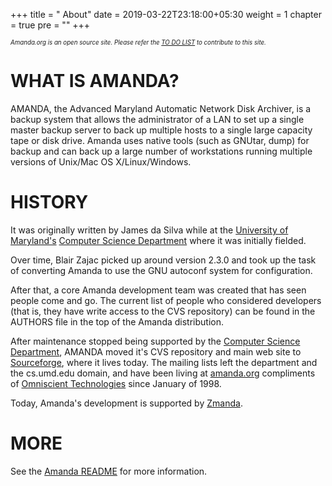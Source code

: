 +++
title = "     About"
date = 2019-03-22T23:18:00+05:30
weight = 1
chapter = true
pre = "<i class='fas fa-info-circle'></i>"
+++

*<sub><sub>Amanda.org is an open source site. Please refer the [TO DO LIST](/to_do) to contribute to this site.</sub></sub>*

# WHAT IS AMANDA?
AMANDA, the Advanced Maryland Automatic Network Disk Archiver, is a backup system that allows the administrator of a LAN to set up a single master backup server to back up multiple hosts to a single large capacity tape or disk drive. Amanda uses native tools (such as GNUtar, dump) for backup and can back up a large number of workstations running multiple versions of Unix/Mac OS X/Linux/Windows.

# HISTORY
It was originally written by James da Silva while at the [University of Maryland's](https://www.umd.edu/) [Computer Science Department](https://www.cs.umd.edu/) where it was initially fielded.

Over time, Blair Zajac picked up around version 2.3.0 and took up the task of converting Amanda to use the GNU autoconf system for configuration.

After that, a core Amanda development team was created that has seen people come and go. The current list of people who considered developers (that is, they have write access to the CVS repository) can be found in the AUTHORS file in the top of the Amanda distribution.

After maintenance stopped being supported by the [Computer Science Department](https://www.cs.umd.edu/), AMANDA moved it's CVS repository and main web site to [Sourceforge](https://sourceforge.net/), where it lives today. The mailing lists left the department and the cs.umd.edu domain, and have been living at [amanda.org](/) compliments of [Omniscient Technologies](https://www.omniscient.com/) since January of 1998.

Today, Amanda's development is supported by [Zmanda](https://www.zmanda.com/lightning/).

# MORE
See the [Amanda README](/about/read_me) for more information.